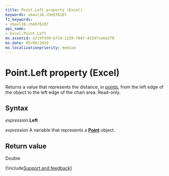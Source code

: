 ```yaml
---
title: Point.Left property (Excel)
keywords: vbaxl10.chm576107
f1_keywords:
- vbaxl10.chm576107
api_name:
- Excel.Point.Left
ms.assetid: e219f939-b714-1229-f847-433d7ce6e2f6
ms.date: 05/09/2019
ms.localizationpriority: medium
---
```



# Point.Left property (Excel)

Returns a value that represents the distance, in [points](../language/glossary/vbe-glossary.md#point), from the left edge of the object to the left edge of the chart area. Read-only.


## Syntax

_expression_.**Left**

_expression_ A variable that represents a **[Point](Excel.Point(object).md)** object.


## Return value

Double




[!include[Support and feedback](~/includes/feedback-boilerplate.md)]